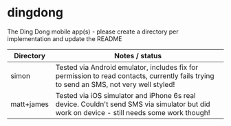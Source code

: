 # dingdong

The Ding Dong mobile app(s) - please create a directory per implementation and update the README

| Directory  | Notes / status                                                                                                                             |
| ---------- | ------------------------------------------------------------------------------------------------------------------------------------------ |
| simon      | Tested via Android emulator, includes fix for permission to read contacts, currently fails trying to send an SMS, not very well styled!    |
| matt+james | Tested via iOS simulator and iPhone 6s real device. Couldn't send SMS via simulator but did work on device - still needs some work though! |
